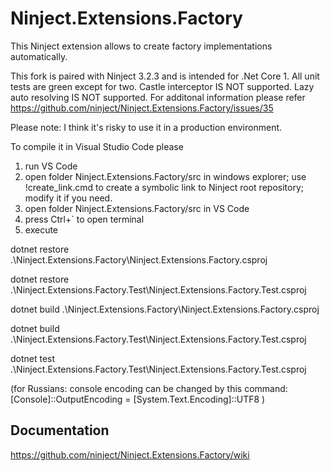 # Ninject.Extensions.Factory

This Ninject extension allows to create factory implementations automatically.

This fork is paired with Ninject 3.2.3 and is intended for .Net Core 1. All unit tests are green except for two.
Castle interceptor IS NOT supported. Lazy<T> auto resolving IS NOT supported.
For additonal information please refer https://github.com/ninject/Ninject.Extensions.Factory/issues/35

Please note: I think it's risky to use it in a production environment.


To compile it in Visual Studio Code please
1) run VS Code
2) open folder Ninject.Extensions.Factory/src in windows explorer; use !create_link.cmd to create a symbolic link to Ninject root repository; modify it if you need.
3) open folder Ninject.Extensions.Factory/src in VS Code
4) press Ctrl+` to open terminal
5) execute

dotnet restore .\Ninject.Extensions.Factory\Ninject.Extensions.Factory.csproj

dotnet restore .\Ninject.Extensions.Factory.Test\Ninject.Extensions.Factory.Test.csproj

dotnet build .\Ninject.Extensions.Factory\Ninject.Extensions.Factory.csproj

dotnet build .\Ninject.Extensions.Factory.Test\Ninject.Extensions.Factory.Test.csproj

dotnet test .\Ninject.Extensions.Factory.Test\Ninject.Extensions.Factory.Test.csproj



(for Russians: console encoding can be changed by this command: [Console]::OutputEncoding = [System.Text.Encoding]::UTF8 )


## Documentation

https://github.com/ninject/Ninject.Extensions.Factory/wiki
